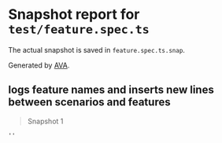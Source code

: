 # Snapshot report for `test/feature.spec.ts`

The actual snapshot is saved in `feature.spec.ts.snap`.

Generated by [AVA](https://avajs.dev).

## logs feature names and inserts new lines between scenarios and features

> Snapshot 1

    ''
